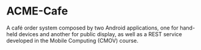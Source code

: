# ACME-Cafe
A café order system composed by two Android applications, one for hand-held devices and another for public display, as well as a REST service developed in the Mobile Computing (CMOV) course.
